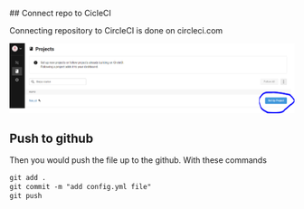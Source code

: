 ## Connect repo to CicleCI

Connecting repository to CircleCI is done on circleci.com

![connectCircleCiToRepo](/CircleCI_CLI_Tutorial/assets/connectCircleCI.PNG)

## Push to github

Then you would push the file up to the github. With these commands

```
git add .
git commit -m "add config.yml file"
git push
```
